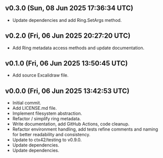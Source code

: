 ## v0.3.0 (Sun, 08 Jun 2025 17:36:34 UTC)
- Update dependencies and add Ring.SetArgs method.

## v0.2.0 (Fri, 06 Jun 2025 20:27:20 UTC)
- Add Ring metadata access methods and update documentation.

## v0.1.0 (Fri, 06 Jun 2025 13:50:45 UTC)
- Add source Excalidraw file.

## v0.0.0 (Fri, 06 Jun 2025 13:42:53 UTC)
- Initial commit.
- Add LICENSE.md file.
- Implement filesystem abstraction.
- Refactor / simplify ring metadata.
- Write documentation, add GitHub Actions, code cleanup.
- Refactor environment handling, add tests refine comments and naming for better readability and consistency.
- Update to ctx42/testing to v0.9.0.
- Update dependencies.
- Update dependencies.


